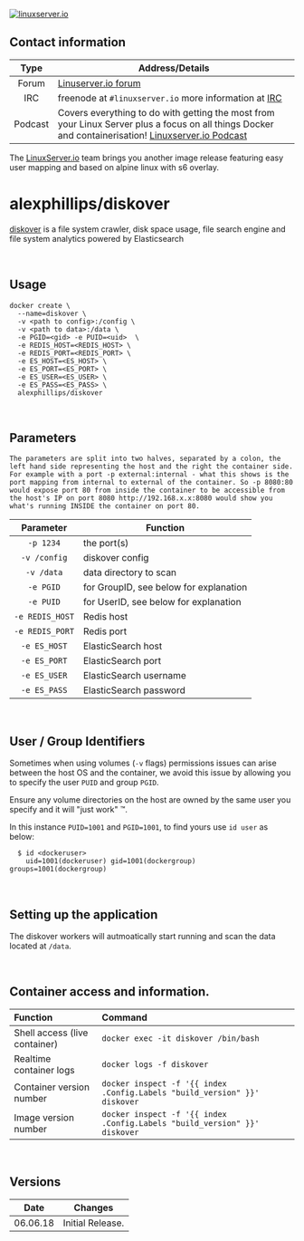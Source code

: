 [linuxserverurl]: https://linuxserver.io
[forumurl]: https://forum.linuxserver.io
[ircurl]: https://www.linuxserver.io/irc/
[podcasturl]: https://www.linuxserver.io/podcast/
[appurl]: www.example.com
[hub]: https://hub.docker.com/r/example/example/


[![linuxserver.io](https://raw.githubusercontent.com/linuxserver/docker-templates/master/linuxserver.io/img/linuxserver_medium.png?v=4&s=4000)][linuxserverurl]


## Contact information

| Type | Address/Details |
| :---: | --- |
| Forum | [Linuserver.io forum][forumurl] |
| IRC | freenode at `#linuxserver.io` more information at [IRC][ircurl] |
| Podcast | Covers everything to do with getting the most from your Linux Server plus a focus on all things Docker and containerisation! [Linuxserver.io Podcast][podcasturl] |


The [LinuxServer.io][linuxserverurl] team brings you another image release featuring easy user mapping and based on alpine linux with s6 overlay.

# alexphillips/diskover

[diskover](https://github.com/shirosaidev/diskover) is a file system crawler, disk space usage, file search engine and file system analytics powered by Elasticsearch

&nbsp;

## Usage

```
docker create \
  --name=diskover \
  -v <path to config>:/config \
  -v <path to data>:/data \
  -e PGID=<gid> -e PUID=<uid>  \
  -e REDIS_HOST=<REDIS_HOST> \
  -e REDIS_PORT=<REDIS_PORT> \
  -e ES_HOST=<ES_HOST> \
  -e ES_PORT=<ES_PORT> \
  -e ES_USER=<ES_USER> \
  -e ES_PASS=<ES_PASS> \
  alexphillips/diskover
```

&nbsp;

## Parameters

`The parameters are split into two halves, separated by a colon, the left hand side representing the host and the right the container side.
For example with a port -p external:internal - what this shows is the port mapping from internal to external of the container.
So -p 8080:80 would expose port 80 from inside the container to be accessible from the host's IP on port 8080
http://192.168.x.x:8080 would show you what's running INSIDE the container on port 80.`

| Parameter | Function |
| :---: | --- |
| `-p 1234` | the port(s) |
| `-v /config` | diskover config |
| `-v /data` | data directory to scan |
| `-e PGID` | for GroupID, see below for explanation |
| `-e PUID` | for UserID, see below for explanation |
| `-e REDIS_HOST` | Redis host |
| `-e REDIS_PORT` | Redis port |
| `-e ES_HOST` | ElasticSearch host |
| `-e ES_PORT` | ElasticSearch port |
| `-e ES_USER` | ElasticSearch username |
| `-e ES_PASS` | ElasticSearch password |

&nbsp;

## User / Group Identifiers

Sometimes when using volumes (`-v` flags) permissions issues can arise between the host OS and the container, we avoid this issue by allowing you to specify the user `PUID` and group `PGID`.

Ensure any volume directories on the host are owned by the same user you specify and it will "just work" &trade;.

In this instance `PUID=1001` and `PGID=1001`, to find yours use `id user` as below:

```
  $ id <dockeruser>
    uid=1001(dockeruser) gid=1001(dockergroup) groups=1001(dockergroup)
```

&nbsp;

## Setting up the application

The diskover workers will autmoatically start running and scan the data located at `/data`.


&nbsp;

## Container access and information.

| Function | Command |
| :--- | :--- |
| Shell access (live container) | `docker exec -it diskover /bin/bash` |
| Realtime container logs | `docker logs -f diskover` |
| Container version number | `docker inspect -f '{{ index .Config.Labels "build_version" }}' diskover` |
| Image version number |  `docker inspect -f '{{ index .Config.Labels "build_version" }}' diskover` |

&nbsp;

## Versions

|  Date | Changes |
| :---: | --- |
| 06.06.18 |  Initial Release. |
